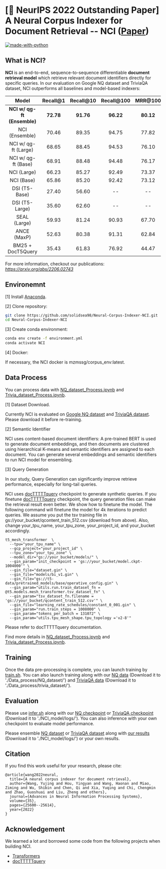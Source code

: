 # [👑 NeurIPS 2022 Outstanding Paper] A Neural Corpus Indexer for Document Retrieval -- NCI ([Paper](https://arxiv.org/abs/2206.02743)) 

[![made-with-python](https://img.shields.io/badge/Made%20with-Python3-1f425f.svg?color=purple)](https://www.python.org/)

## What is NCI?

**NCI** is an end-to-end, sequence-to-sequence differentiable **document retrieval model** which retrieve relevant document identifiers directly for specific queries. In our evaluation on Google NQ dataset and TriviaQA dataset, NCI outperforms all baselines and model-based indexers:

|       Model        | Recall@1  | Recall@10 | Recall@100 |  MRR@100  |
| :----------------: | :-------: | :-------: | :--------: | :-------: |
| **NCI w/ qg-ft (Ensemble)** | **72.78** | **91.76** | **96.22**  | **80.12** |
| NCI (Ensemble) | 70.46 | 89.35 | 94.75 | 77.82 |
|  NCI w/ qg-ft (Large)   | 68.65 | 88.45 | 94.53  | 76.10 |
|   NCI w/ qg-ft (Base)   | 68.91 | 88.48 | 94.48  | 76.17 |
|  NCI (Large)   | 66.23 | 85.27 | 92.49  | 73.37 |
|   NCI (Base)   | 65.86 | 85.20 | 92.42  | 73.12 |
|   DSI (T5-Base)    |   27.40   |   56.60   |     --     |    --     |
|   DSI (T5-Large)   |   35.60   |   62.60   |     --     |    --     |
|    SEAL (Large)    |   59.93   |   81.24   |   90.93    |   67.70   |
|    ANCE (MaxP)     |   52.63   |   80.38   |   91.31    |   62.84   |
| BM25 + DocT5Query  |   35.43   |   61.83   |   76.92    |   44.47   |

For more information, checkout our publications: 
*https://arxiv.org/abs/2206.02743*

<!-- Cite as below if you find this repository is helpful to your project:

```
Wang Y, Hou Y, Wang H, et al. A Neural Corpus Indexer for Document Retrieval[J]. arXiv preprint arXiv:2206.02743, 2022.
``` -->

## Environemnt
[1] Install [Anaconda](https://www.anaconda.com/download).

[2] Clone repository:

```bash
git clone https://github.com/solidsea98/Neural-Corpus-Indexer-NCI.git
cd Neural-Corpus-Indexer-NCI
```

[3] Create conda environment:

```bash
conda env create -f environment.yml
conda activate NCI
```

[4] Docker:

If necessary, the NCI docker is mzmssg/corpus_env:latest.

## Data Process

You can process data with [NQ_dataset_Process.ipynb](./Data_process/NQ_dataset/NQ_dataset_Process.ipynb) and [Trivia_dataset_Process.ipynb](./Data_process/Trivia_dataset/Trivia_dataset_Process.ipynb).

[1] Dataset Download.

Currently NCI is evaluated on [Google NQ dataset](https://ai.google.com/research/NaturalQuestions) and [TriviaQA dataset](https://nlp.cs.washington.edu/triviaqa/data/triviaqa-rc.tar.gz). Please download it before re-training.

[2] Semantic Identifier

NCI uses content-based document identifiers: A pre-trained BERT is used to generate document embeddings, and then documents are clustered using hierarchical K-means and semantic identifiers are assigned to each document. You can generate several embeddings and semantic identifiers to run NCI model for ensembling.

[3] Query Generation

In our study, Query Generation can significantly improve retrieve performance, especially for long-tail queries.

NCI uses [docTTTTTquery](https://github.com/castorini/docTTTTTquery) checkpoint to generate synthetic queries. If you finetune [docTTTTTquery](https://github.com/castorini/docTTTTTquery) checkpoint, the query generation files can make the retrieval result even better. We show how to finetune the model. The following command will finetune the model for 4k iterations to predict queries. We assume you put the tsv training file in gs://your_bucket/qcontent_train_512.csv (download from above). Also, change your_tpu_name, your_tpu_zone, your_project_id, and your_bucket accordingly.

```
t5_mesh_transformer  \
  --tpu="your_tpu_name" \
  --gcp_project="your_project_id" \
  --tpu_zone="your_tpu_zone" \
  --model_dir="gs://your_bucket/models/" \
  --gin_param="init_checkpoint = 'gs://your_bucket/model.ckpt-1004000'" \
  --gin_file="dataset.gin" \
  --gin_file="models/bi_v1.gin" \
  --gin_file="gs://t5-data/pretrained_models/base/operative_config.gin" \
  --gin_param="utils.run.train_dataset_fn = @t5.models.mesh_transformer.tsv_dataset_fn" \
  --gin_param="tsv_dataset_fn.filename = 'gs://your_bucket/qcontent_train_512.csv'" \
  --gin_file="learning_rate_schedules/constant_0_001.gin" \
  --gin_param="run.train_steps = 1008000" \
  --gin_param="tokens_per_batch = 131072" \
  --gin_param="utils.tpu_mesh_shape.tpu_topology ='v2-8'"
 ```

Please refer to docTTTTTquery documentation. 

Find more details in [NQ_dataset_Process.ipynb](./Data_process/NQ_dataset/NQ_dataset_Process.ipynb) and [Trivia_dataset_Process.ipynb](./Data_process/Trivia_dataset/Trivia_dataset_Process.ipynb).




## Training

Once the data pre-processing is complete, you can launch training by [train.sh](./NCI_model/train.sh). You can also launch training along with our [NQ data](https://drive.google.com/drive/folders/1epfUw4yQjAtqnZTQDLAUOwTJg-YMCGdD?usp=sharing) (Download it to './Data_process/NQ_dataset/') and [TriviaQA data](https://drive.google.com/drive/folders/1_abDsHRUQabwDmBM7sk_NyMuia5X_VMK?usp=sharing) (Download it to './Data_process/trivia_dataset/').


## Evaluation

Please use [infer.sh](./NCI_model/infer.sh) along with our [NQ checkpoint](https://drive.google.com/file/d/1SITW9d7XLai6wSvu_f_8AYz38c7FQOBB/view?usp=sharing) or [TriviaQA checkpoint](https://drive.google.com/file/d/1XCA-XMDIZAZnlqecZrXzurKoZe7CzQhO/view?usp=sharing) (Download it to './NCI_model/logs/'). You can also inference with your own checkpoint to evaluate model performance.

Please ensemble [NQ dataset](./NCI_model/ensemble_NQ.ipynb) or [TriviaQA dataset](./NCI_model/ensemble_trivia.ipynb) along with [our results](https://drive.google.com/drive/folders/14TN0lEKHMh5eB5CBTWUp8SSwggiRXex3?usp=sharing) (Download it to './NCI_model/logs/') or your own results.

## Citation

If you find this work useful for your research, please cite:

```
@article{wang2022neural,
  title={A neural corpus indexer for document retrieval},
  author={Wang, Yujing and Hou, Yingyan and Wang, Haonan and Miao, Ziming and Wu, Shibin and Chen, Qi and Xia, Yuqing and Chi, Chengmin and Zhao, Guoshuai and Liu, Zheng and others},
  journal={Advances in Neural Information Processing Systems},
  volume={35},
  pages={25600--25614},
  year={2022}
}
```

## Acknowledgement

We learned a lot and borrowed some code from the following projects when building NCI.

- [Transformers](https://github.com/huggingface/transformers)
- [docTTTTTquery](https://github.com/castorini/docTTTTTquery) 
